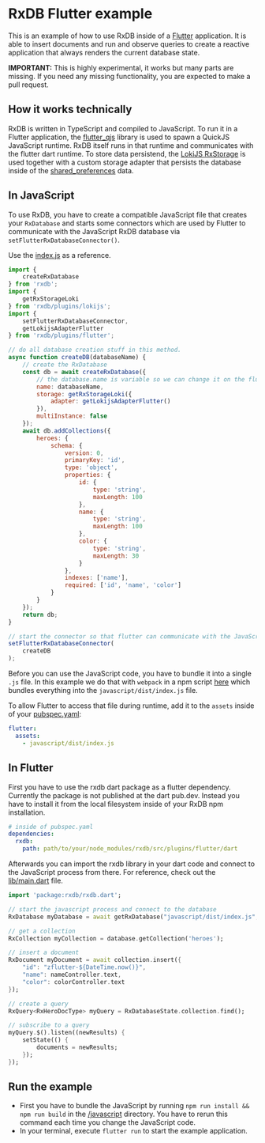 # RxDB Flutter example

This is an example of how to use RxDB inside of a [Flutter](https://flutter.dev/) application. It is able to insert documents and run and observe queries to create a reactive application that always renders the current database state.

**IMPORTANT:** This is highly experimental, it works but many parts are missing. If you need any missing functionality, you are expected to make a pull request.


## How it works technically

RxDB is written in TypeScript and compiled to JavaScript. To run it in a Flutter application, the [flutter_qjs](https://pub.dev/packages/flutter_qjs) library is used to spawn a QuickJS JavaScript runtime. RxDB itself runs in that runtime and communicates with the flutter dart runtime. To store data persistend, the [LokiJS RxStorage](https://rxdb.info/rx-storage-lokijs.html) is used together with a custom storage adapter that persists the database inside of the [shared_preferences](https://pub.dev/packages/shared_preferences) data.


## In JavaScript

To use RxDB, you have to create a compatible JavaScript file that creates your `RxDatabase` and starts some connectors which are used by Flutter to communicate with the JavaScript RxDB database via `setFlutterRxDatabaseConnector()`.

Use the [index.js](./javascript/src/index.js) as a reference.

```js
import {
    createRxDatabase
} from 'rxdb';
import {
    getRxStorageLoki
} from 'rxdb/plugins/lokijs';
import {
    setFlutterRxDatabaseConnector,
    getLokijsAdapterFlutter
} from 'rxdb/plugins/flutter';

// do all database creation stuff in this method.
async function createDB(databaseName) {
    // create the RxDatabase
    const db = await createRxDatabase({
        // the database.name is variable so we can change it on the flutter side
        name: databaseName,
        storage: getRxStorageLoki({
            adapter: getLokijsAdapterFlutter()
        }),
        multiInstance: false
    });
    await db.addCollections({
        heroes: {
            schema: {
                version: 0,
                primaryKey: 'id',
                type: 'object',
                properties: {
                    id: {
                        type: 'string',
                        maxLength: 100
                    },
                    name: {
                        type: 'string',
                        maxLength: 100
                    },
                    color: {
                        type: 'string',
                        maxLength: 30
                    }
                },
                indexes: ['name'],
                required: ['id', 'name', 'color']
            }
        }
    });
    return db;
}

// start the connector so that flutter can communicate with the JavaScript process
setFlutterRxDatabaseConnector(
    createDB
);
```

Before you can use the JavaScript code, you have to bundle it into a single `.js` file. In this example we do that with `webpack` in a npm script [here](./javascript/package.json) which bundles everything into the `javascript/dist/index.js` file.

To allow Flutter to access that file during runtime, add it to the `assets` inside of your [pubspec.yaml](./pubspec.yaml):

```yaml
flutter:
  assets:
    - javascript/dist/index.js
```

## In Flutter

First you have to use the rxdb dart package as a flutter dependency. Currently the package is not published at the dart pub.dev. Instead you have to install it from the local filesystem inside of your RxDB npm installation.

```yaml
# inside of pubspec.yaml
dependencies:
  rxdb:
    path: path/to/your/node_modules/rxdb/src/plugins/flutter/dart
```

Afterwards you can import the rxdb library in your dart code
and connect to the JavaScript process from there. For reference, check out the [lib/main.dart](./lib/main.dart) file.

```dart
import 'package:rxdb/rxdb.dart';

// start the javascript process and connect to the database
RxDatabase myDatabase = await getRxDatabase("javascript/dist/index.js", databaseName);

// get a collection
RxCollection myCollection = database.getCollection('heroes');

// insert a document
RxDocument myDocument = await collection.insert({
    "id": "zflutter-${DateTime.now()}",
    "name": nameController.text,
    "color": colorController.text
});

// create a query
RxQuery<RxHeroDocType> myQuery = RxDatabaseState.collection.find();

// subscribe to a query
myQuery.$().listen((newResults) {
    setState(() {
        documents = newResults;
    });
});
```


## Run the example

- First you have to bundle the JavaScript by running `npm run install && npm run build` in the [/javascript](/javascript) directory. You have to rerun this command each time you change the JavaScript code.
- In your terminal, execute `flutter run` to start the example application.
